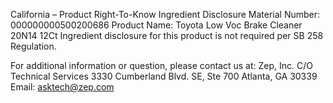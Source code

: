  
 
 
California – Product Right-To-Know Ingredient Disclosure 
Material Number: 000000000500200686 
Product Name: Toyota Low Voc Brake Cleaner 20N14 12Ct 
Ingredient disclosure for this product is not required per SB 258 Regulation. 
 
For additional information or question, please contact us at: 
Zep, Inc. 
C/O Technical Services 
3330 Cumberland Blvd. SE, Ste 700 
Atlanta, GA 30339 
Email: asktech@zep.com 
 
 
 
 
